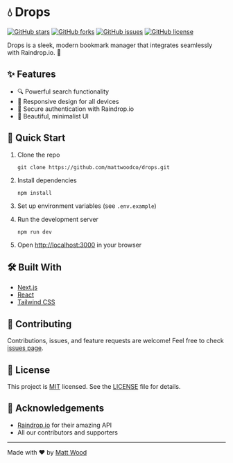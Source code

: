 # 💧 Drops

[![GitHub stars](https://img.shields.io/github/stars/mattwoodco/drops.svg?style=social&label=Star&maxAge=2592000)](https://github.com/mattwoodco/drops/stargazers/)
[![GitHub forks](https://img.shields.io/github/forks/mattwoodco/drops.svg?style=social&label=Fork&maxAge=2592000)](https://github.com/mattwoodco/drops/network/)
[![GitHub issues](https://img.shields.io/github/issues/mattwoodco/drops.svg)](https://github.com/mattwoodco/drops/issues/)
[![GitHub license](https://img.shields.io/github/license/mattwoodco/drops.svg)](https://github.com/mattwoodco/drops/blob/main/LICENSE)

Drops is a sleek, modern bookmark manager that integrates seamlessly with Raindrop.io. 🚀

## ✨ Features

- 🔍 Powerful search functionality
- 📱 Responsive design for all devices
- 🔐 Secure authentication with Raindrop.io
- 🌈 Beautiful, minimalist UI

## 🚀 Quick Start

1. Clone the repo

   ```
   git clone https://github.com/mattwoodco/drops.git
   ```

2. Install dependencies

   ```
   npm install
   ```

3. Set up environment variables (see `.env.example`)

4. Run the development server

   ```
   npm run dev
   ```

5. Open [http://localhost:3000](http://localhost:3000) in your browser

## 🛠️ Built With

- [Next.js](https://nextjs.org/)
- [React](https://reactjs.org/)
- [Tailwind CSS](https://tailwindcss.com/)

## 🤝 Contributing

Contributions, issues, and feature requests are welcome! Feel free to check [issues page](https://github.com/mattwoodco/drops/issues).

## 📝 License

This project is [MIT](https://opensource.org/licenses/MIT) licensed. See the [LICENSE](LICENSE) file for details.

## 🙏 Acknowledgements

- [Raindrop.io](https://raindrop.io/) for their amazing API
- All our contributors and supporters

---

Made with ❤️ by [Matt Wood](https://github.com/mattwoodco)
